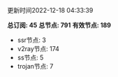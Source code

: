 更新时间2022-12-18 04:33:39

**总订阅: 45**
**总节点: 791**
**有效节点: 189**
- ssr节点: 3
- v2ray节点: 174
- ss节点: 5
- trojan节点: 7
